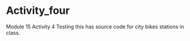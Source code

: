 # Activity_four
Module 15 Activity 4
Testing this has source code for city bikes stations in class.
